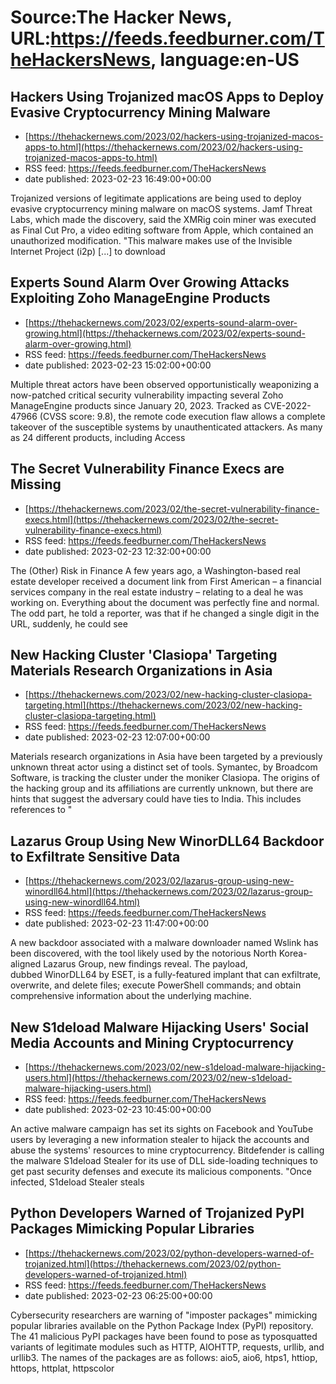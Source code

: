 # Source:The Hacker News, URL:https://feeds.feedburner.com/TheHackersNews, language:en-US

## Hackers Using Trojanized macOS Apps to Deploy Evasive Cryptocurrency Mining Malware
 - [https://thehackernews.com/2023/02/hackers-using-trojanized-macos-apps-to.html](https://thehackernews.com/2023/02/hackers-using-trojanized-macos-apps-to.html)
 - RSS feed: https://feeds.feedburner.com/TheHackersNews
 - date published: 2023-02-23 16:49:00+00:00

Trojanized versions of legitimate applications are being used to deploy evasive cryptocurrency mining malware on macOS systems.
Jamf Threat Labs, which made the discovery, said the XMRig coin miner was executed as Final Cut Pro, a video editing software from Apple, which contained an unauthorized modification.
"This malware makes use of the Invisible Internet Project (i2p) [...] to download

## Experts Sound Alarm Over Growing Attacks Exploiting Zoho ManageEngine Products
 - [https://thehackernews.com/2023/02/experts-sound-alarm-over-growing.html](https://thehackernews.com/2023/02/experts-sound-alarm-over-growing.html)
 - RSS feed: https://feeds.feedburner.com/TheHackersNews
 - date published: 2023-02-23 15:02:00+00:00

Multiple threat actors have been observed opportunistically weaponizing a now-patched critical security vulnerability impacting several Zoho ManageEngine products since January 20, 2023.
Tracked as CVE-2022-47966 (CVSS score: 9.8), the remote code execution flaw allows a complete takeover of the susceptible systems by unauthenticated attackers.
As many as 24 different products, including Access

## The Secret Vulnerability Finance Execs are Missing
 - [https://thehackernews.com/2023/02/the-secret-vulnerability-finance-execs.html](https://thehackernews.com/2023/02/the-secret-vulnerability-finance-execs.html)
 - RSS feed: https://feeds.feedburner.com/TheHackersNews
 - date published: 2023-02-23 12:32:00+00:00

The (Other) Risk in Finance
A few years ago, a Washington-based real estate developer received a document link from First American – a financial services company in the real estate industry – relating to a deal he was working on. Everything about the document was perfectly fine and normal.
The odd part, he told a reporter, was that if he changed a single digit in the URL, suddenly, he could see

## New Hacking Cluster 'Clasiopa' Targeting Materials Research Organizations in Asia
 - [https://thehackernews.com/2023/02/new-hacking-cluster-clasiopa-targeting.html](https://thehackernews.com/2023/02/new-hacking-cluster-clasiopa-targeting.html)
 - RSS feed: https://feeds.feedburner.com/TheHackersNews
 - date published: 2023-02-23 12:07:00+00:00

Materials research organizations in Asia have been targeted by a previously unknown threat actor using a distinct set of tools.
Symantec, by Broadcom Software, is tracking the cluster under the moniker Clasiopa. The origins of the hacking group and its affiliations are currently unknown, but there are hints that suggest the adversary could have ties to India.
This includes references to "

## Lazarus Group Using New WinorDLL64 Backdoor to Exfiltrate Sensitive Data
 - [https://thehackernews.com/2023/02/lazarus-group-using-new-winordll64.html](https://thehackernews.com/2023/02/lazarus-group-using-new-winordll64.html)
 - RSS feed: https://feeds.feedburner.com/TheHackersNews
 - date published: 2023-02-23 11:47:00+00:00

A new backdoor associated with a malware downloader named Wslink has been discovered, with the tool likely used by the notorious North Korea-aligned Lazarus Group, new findings reveal.
The payload, dubbed WinorDLL64 by ESET, is a fully-featured implant that can exfiltrate, overwrite, and delete files; execute PowerShell commands; and obtain comprehensive information about the underlying machine.

## New S1deload Malware Hijacking Users' Social Media Accounts and Mining Cryptocurrency
 - [https://thehackernews.com/2023/02/new-s1deload-malware-hijacking-users.html](https://thehackernews.com/2023/02/new-s1deload-malware-hijacking-users.html)
 - RSS feed: https://feeds.feedburner.com/TheHackersNews
 - date published: 2023-02-23 10:45:00+00:00

An active malware campaign has set its sights on Facebook and YouTube users by leveraging a new information stealer to hijack the accounts and abuse the systems' resources to mine cryptocurrency.
Bitdefender is calling the malware S1deload Stealer for its use of DLL side-loading techniques to get past security defenses and execute its malicious components.
"Once infected, S1deload Stealer steals

## Python Developers Warned of Trojanized PyPI Packages Mimicking Popular Libraries
 - [https://thehackernews.com/2023/02/python-developers-warned-of-trojanized.html](https://thehackernews.com/2023/02/python-developers-warned-of-trojanized.html)
 - RSS feed: https://feeds.feedburner.com/TheHackersNews
 - date published: 2023-02-23 06:25:00+00:00

Cybersecurity researchers are warning of "imposter packages" mimicking popular libraries available on the Python Package Index (PyPI) repository.
The 41 malicious PyPI packages have been found to pose as typosquatted variants of legitimate modules such as HTTP, AIOHTTP, requests, urllib, and urllib3.
The names of the packages are as follows:
aio5, aio6, htps1, httiop, httops, httplat, httpscolor

